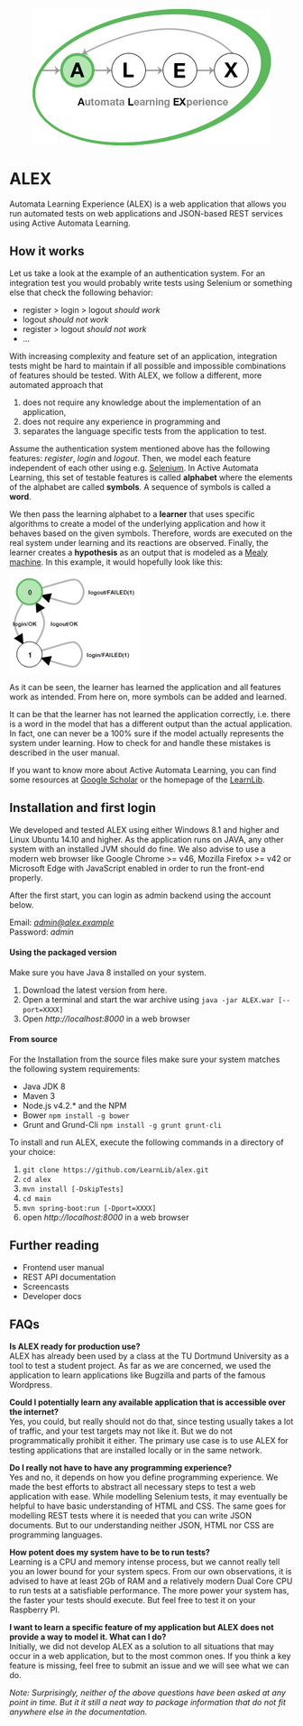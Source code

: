 <p align="center">
    <img src="assets/images/logo.png" style="max-width:100%;">
</p>

# ALEX

Automata Learning Experience (ALEX) is a web application that allows you run automated tests on web applications and JSON-based REST services using Active Automata Learning.

## How it works

Let us take a look at the example of an authentication system.
For an integration test you would probably write tests using Selenium or something else that check the following behavior:

* register > login > logout _should work_
* logout _should not work_
* register > logout _should not work_
* ...

With increasing complexity and feature set of an application, integration tests might be hard to maintain if all possible and impossible combinations of features should be tested.
With ALEX, we follow a different, more automated approach that

1. does not require any knowledge about the implementation of an application,
2. does not require any experience in programming and
3. separates the language specific tests from the application to test.

Assume the authentication system mentioned above has the following features: _register_, _login_ and _logout_.
Then, we model each feature independent of each other using e.g. [Selenium](http://www.seleniumhq.org/).
In Active Automata Learning, this set of testable features is called **alphabet** where the elements of the alphabet are called **symbols**.
A sequence of symbols is called a **word**.

We then pass the learning alphabet to a **learner** that uses specific algorithms to create a model of the underlying application and how it behaves based on the given symbols.
Therefore, words are executed on the real system under learning and its reactions are observed.
Finally, the learner creates a **hypothesis** as an output that is modeled as a [Mealy machine](https://en.wikipedia.org/wiki/Mealy_machine).
In this example, it would hopefully look like this:

![Hypothesis](assets/images/hypothesis.jpg)

As it can be seen, the learner has learned the application and all features work as intended.
From here on, more symbols can be added and learned.

It can be that the learner has not learned the application correctly, i.e. there is a word in the model that has a different output than the actual application.
In fact, one can never be a 100% sure if the model actually represents the system under learning.
How to check for and handle these mistakes is described in the user manual.

If you want to know more about Active Automata Learning, you can find some resources at [Google Scholar](https://scholar.google.de/scholar?hl=de&q=active+automata+learning) or the homepage of the [LearnLib](http://learnlib.de/).

## Installation and first login

We developed and tested ALEX using either Windows 8.1 and higher and Linux Ubuntu 14.10 and higher.
As the application runs on JAVA, any other system with an installed JVM should do fine.
We also advise to use a modern web browser like Google Chrome >= v46, Mozilla Firefox >= v42 or Microsoft Edge with JavaScript enabled in order to run the front-end properly.

After the first start, you can login as admin backend using the account below.

Email: *admin@alex.example* <br>
Password: *admin*

#### Using the packaged version

Make sure you have Java 8 installed on your system.

1. Download the latest version from here.
2. Open a terminal and start the war archive using `java -jar ALEX.war [--port=XXXX]`
3. Open *http://localhost:8000* in a web browser

#### From source

For the Installation from the source files make sure your system matches the following system requirements:

* Java JDK 8
* Maven 3
* Node.js v4.2.* and the NPM
* Bower `npm install -g bower`
* Grunt and Grund-Cli `npm install -g grunt grunt-cli`

To install and run ALEX, execute the following commands in a directory of your choice:

1. `git clone https://github.com/LearnLib/alex.git`
2. `cd alex`
3. `mvn install [-DskipTests]`
4. `cd main`
5. `mvn spring-boot:run [-Dport=XXXX]`
6. open *http://localhost:8000* in a web browser

## Further reading

* Frontend user manual
* REST API documentation
* Screencasts
* Developer docs

## FAQs

**Is ALEX ready for production use?** <br>
ALEX has already been used by a class at the TU Dortmund University as a tool to test a student project.
As far as we are concerned, we used the application to learn applications like Bugzilla and parts of the famous Wordpress.

**Could I potentially learn any available application that is accessible over the internet?** <br>
Yes, you could, but really should not do that, since testing usually takes a lot of traffic, and your test targets may not like it.
But we do not programmatically prohibit it either.
The primary use case is to use ALEX for testing applications that are installed locally or in the same network.

**Do I really not have to have any programming experience?** <br>
Yes and no, it depends on how you define programming experience.
We made the best efforts to abstract all necessary steps to test a web application with ease.
While modelling Selenium tests, it may eventually be helpful to have basic understanding of HTML and CSS.
The same goes for modelling REST tests where it is needed that you can write JSON documents.
But to our understanding neither JSON, HTML nor CSS are programming languages.

**How potent does my system have to be to run tests?** <br>
Learning is a CPU and memory intense process, but we cannot really tell you an lower bound for your system specs.
From our own observations, it is advised to have at least 2Gb of RAM and a relatively modern Dual Core CPU to run tests at a satisfiable performance.
The more power your system has, the faster your tests should execute.
But feel free to test it on your Raspberry PI.

**I want to learn a specific feature of my application but ALEX does not provide a way to model it. What can I do?** <br>
Initially, we did not develop ALEX as a solution to all situations that may occur in a web application, but to the most common ones.
If you think a key feature is missing, feel free to submit an issue and we will see what we can do.

*Note: Surprisingly, neither of the above questions have been asked at any point in time. But it it still a neat way to package information that do not fit anywhere else in the documentation.*

[java]:   https://java.com
[maven]:  https://maven.apache.org
[nodejs]: https://nodejs.org
[grunt]:  http://gruntjs.com
[bower]:  http://bower.io
